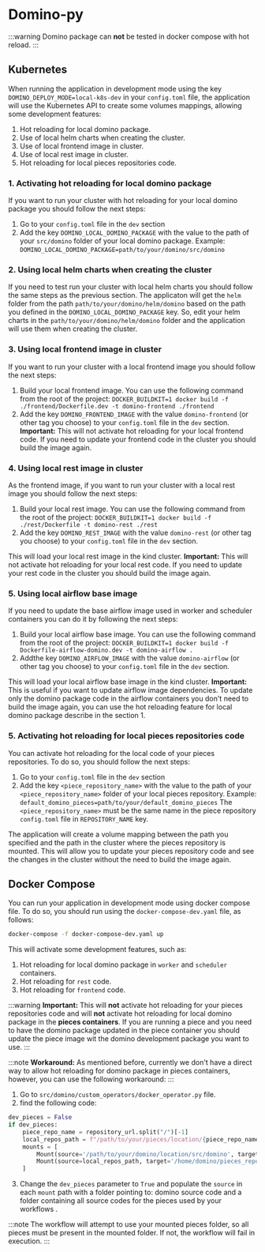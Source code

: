 # Domino-py

:::warning
Domino package can **not** be tested in docker compose with hot reload.
:::

## Kubernetes

When running the application in development mode using the key `DOMINO_DEPLOY_MODE=local-k8s-dev` in your `config.toml` file, the application will use the Kubernetes API to create some volumes mappings, allowing some development features:
1. Hot reloading for local domino package.
2. Use of local helm charts when creating the cluster.
3. Use of local frontend image in cluster.
4. Use of local rest image in cluster.
5. Hot reloading for local pieces repositories code.


### 1. Activating hot reloading for local domino package
If you want to run your cluster with hot reloading for your local domino package you should follow the next steps:
1. Go to your `config.toml` file in the `dev` section
2. Add the key `DOMINO_LOCAL_DOMINO_PACKAGE` with the value to the path of your `src/domino` folder of your local domino package. Example: `DOMINO_LOCAL_DOMINO_PACKAGE=path/to/your/domino/src/domino`

### 2. Using local helm charts when creating the cluster
If you need to test run your cluster with local helm charts you should follow the same steps as the previous section.
The applicaton will get the `helm` folder from the path `path/to/your/domino/helm/domino` based on the path you defined in the `DOMINO_LOCAL_DOMINO_PACKAGE` key.
So, edit your helm charts in the `path/to/your/domino/helm/domino` folder and the application will use them when creating the cluster.

### 3. Using local frontend image in cluster
If you want to run your cluster with a local frontend image you should follow the next steps:
1. Build your local frontend image. You can use the following command from the root of the project: `DOCKER_BUILDKIT=1 docker build -f ./frontend/Dockerfile.dev -t domino-frontend ./frontend`
2. Add the key `DOMINO_FRONTEND_IMAGE` with the value `domino-frontend` (or other tag you choose) to your `config.toml` file in the `dev` section.
**Important:** This will not activate hot reloading for your local frontend code. If you need to update your frontend code in the cluster you should build the image again.

### 4. Using local rest image in cluster
As the frontend image, if you want to run your cluster with a local rest image you should follow the next steps:
1. Build your local rest image. You can use the following command from the root of the project: `DOCKER_BUILDKIT=1 docker build -f ./rest/Dockerfile -t domino-rest ./rest`
2. Add the key `DOMINO_REST_IMAGE` with the value `domino-rest` (or other tag you choose) to your `config.toml` file in the `dev` section.

This will load your local rest image in the kind cluster.
**Important:** This will not activate hot reloading for your local rest code. If you need to update your rest code in the cluster you should build the image again.

### 5. Using local airflow base image
If you need to update the base airflow image used in worker and scheduler containers you can do it by following the next steps:
1. Build your local airflow base image. You can use the following command from the root of the project: `DOCKER_BUILDKIT=1 docker build -f Dockerfile-airflow-domino.dev -t domino-airflow .`
2. Addthe key `DOMINO_AIRFLOW_IMAGE` with the value `domino-airflow` (or other tag you choose) to your `config.toml` file in the `dev` section.

This will load your local airflow base image in the kind cluster.
**Important:** This is useful if you want to update airflow image dependencies.
To update only the domino package code in the airflow containers you don't need to build the image again, you can use the hot reloading feature for local domino package describe in the section 1.


### 5. Activating hot reloading for local pieces repositories code
You can activate hot reloading for the local code of your pieces repositories. To do so, you should follow the next steps:
1. Go to your `config.toml` file in the `dev` section
2. Add the key `<piece_repository_name>` with the value to the path of your `<piece_repository_name>` folder of your local pieces repository. Example: `default_domino_pieces=path/to/your/default_domino_pieces`
The `<piece_repository_name>` must be the same name in the piece repository `config.toml` file in `REPOSITORY_NAME` key.

The application will create a volume mapping between the path you specified and the path in the cluster where the pieces repository is mounted. This will allow you to update your pieces repository code and see the changes in the cluster without the need to build the image again.

## Docker Compose
You can run your application in development mode using docker compose file.
To do so, you should run using the `docker-compose-dev.yaml` file, as follows:
```bash
docker-compose -f docker-compose-dev.yaml up
```
This will activate some development features, such as:
1. Hot reloading for local domino package in `worker` and `scheduler` containers.
2. Hot reloading for `rest` code.
3. Hot reloading for `frontend` code.

:::warning
**Important:** This will **not** activate hot reloading for your pieces repositories code and will **not** activate hot reloading for local domino package in the **pieces containers**. If you are running a piece and you need to have the domino package updated in the piece container you should update the piece image wit the domino development package you want to use.
:::

:::note
**Workaround:** As mentioned before, currently we don't have a direct way to allow hot reloading for domino package in pieces containers, however, you can use the following workaround:
:::

1. Go to `src/domino/custom_operators/docker_operator.py` file.
2. find the following code:
```python
dev_pieces = False
if dev_pieces:
    piece_repo_name = repository_url.split("/")[-1]
    local_repos_path = f"/path/to/your/pieces/location/{piece_repo_name}"
    mounts = [
        Mount(source='/path/to/your/domino/location/src/domino', target='/usr/local/lib/python3.10/site-packages/domino/', type='bind', read_only=True),
        Mount(source=local_repos_path, target='/home/domino/pieces_repository/', type='bind', read_only=True),
    ]

```
3. Change the `dev_pieces` parameter to `True` and populate the `source` in each `mount` path with a folder pointing to: domino source code and a folder containing all source codes for the pieces used by your workflows .

:::note
The workflow will attempt to use your mounted pieces folder, so all pieces must be present in the mounted folder. If not, the workflow will fail in execution.
:::


